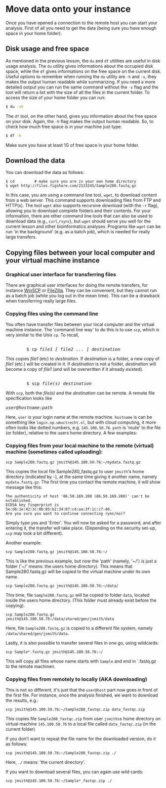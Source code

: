 # Move data onto your instance

Once you have opened a connection to the remote host you can start your analysis. First of all you need to get the data (being sure you have enough space in your home folder).

## Disk usage and free space

As mentioned in the previous lesson, the `du` and `df` utilities are useful in disk usage analysis. The `du` utility gives informations about the occupied disk space, while the `df` gives informations on the free space on the current disk. Useful options to remember when running the `du` utility are `-h` and `-s`, they makes the output human readable while summarizing. If you need a more detailed output you can run the same command without the `-s` flag and the tool will return a list with the size of all the files in the current folder. To access the size of your home folder you can run:

```bash
$ du -sh
```

The `df` tool, on the other hand, gives you information about the free space on your disk. Again, the `-h` flag makes the output human readable. So, to check how much free space is in your machine just type:

```bash
$ df -h
```

Make sure you have at least 1G of free space in your home folder.

## Download the data

You can download the data as follows:

```
$ cd         # make sure you are in your own home directory
$ wget http://files.figshare.com/2133245/Sample280.fastq.gz
```
In this case, you are using a command line tool, `wget`, to download content from a web server. This command supports downloading files from FTP and HTTP(s).  The tool `wget` also supports recursive download (with the `-r` flag), allowing you to download  complete folders and their contents.  For your information, there are other command line tools that can also be used to download data (e.g., `curl`,`rsync`), but `wget` should serve you well for the current lesson and other bioinformatics analyses. Programs like `wget` can be run 'in the background' (e.g. as a batch job), which is needed for really large transfers.

## Copying files between your local computer and your virtual machine instance

### Graphical user interface for transferring files

There are graphical user interfaces for doing the remote transfers, for instance [WinSCP](http://winscp.net/eng/index.php) or [FileZilla](https://filezilla-project.org/). They can be convenient, but they cannot run as a batch job (while you log out in the mean time). This can be a drawback when transferring really large files.

### Copying files using the command line

You often have transfer files between your local computer and the virtual machine instance. The 'command line way' to do this is to use `scp`, which is very similar to the Unix `cp`. To recall, 

<pre>   
        $ cp <em>file1 [ file2 ... ] destination</em>
</pre>

This copies *file1* (etc) to *destination*. If *destination* is a folder, a new copy of *file1* (etc.) will be created in it. If *destination* is not a folder, *destination* will become a copy of *file1* (and will be overwritten if it already existed).

<pre>   
        $ scp <em>file(s) destination</em>
</pre>


With `scp`, both the <em>file(s)</em> and the <em>destination</em> can be remote. A remote file specification looks like

<pre>
<em>user@hostname:path</em>
</pre>

Here, `user` is your login name at the remote machine. `hostname` is can be something like `login.op.umuctrecht.nl`, but with cloud computing, it more often looks like dotted numbers, e.g. `145.100.50.76`. `path` is 'route' to the file (or folder), relative to the users home directory. A few examples:

### Copying files from your local machine to the remote (virtual) machine (sometimes called uploading):

```
scp Sample280.fastq.gz jmsith@145.100.50.76:~/mydata.fastq.gz
```

This copies the local file Sample280_fastq.gz to user `jmsith`'s home directory (indicated by `~`), at the same time giving it another name, namely `mydata.fastq.gz`. The first time you contact the remote machine, it will show message like this:

```
The authenticity of host '86.50.169.208 (86.50.169.208)' can't be established.
ECDSA key fingerprint is 5e:d6:1e:42:3c:0b:85:b2:34:07:c4:aa:3f:1c:c7:40.
Are you sure you want to continue connecting (yes/no)?
```

Simply type yes and 'Enter'. You will now be asked for a password, and after entering it, the transfer will take place. (Depending on the security set-up, `scp` may look a bit different).

Another example:


```
scp Sample280.fastq.gz jmsith@145.100.50.76:~/
```

This is like the previous example, but now the 'path' (namely, '~/') is just a folder ('~/' means: the users home directory). This means that Sample280.fastq.gz will be copied to the virtual machine under its own name.

```
scp Sample280.fastq.gz jmsith@145.100.50.76:~/data/
```

This time, file `Sample280.fastq.gz` will be copied to folder `data`, located inside the users home directory. (This folder must already exist before the copying).

```
scp Sample280.fastq.gz jmsith@145.100.50.76:/data/shared/gen/jsmith/data
```

Here, file `Sample280.fastq.gz` is copied to a different file system, namely `/data/shared/gen/jsmith/data`.

Lastly, it is also possible  to transfer several files in one go, using wildcards:

```
scp Sample*.fastq.gz jmsith@145.100.50.76:~/
```

This will copy all files whose name starts with `Sample` and end in `.fastq.gz to the remote machinen.


### Copying files from remotely to locally (AKA downloading)

This is not so different, it's just that the `user@host` part now goes in front of the first file. For instance, once the analysis finished, we want to download the results, e.g.:

```
scp jmsith@145.100.50.76:~/Sample280_fastqc.zip data_fastqc.zip
```

This copies file `Sample280_fastqc.zip` from user `jsmiths`s home directory on virtual machine `145.100.50.76` to a local file called  `data_fastqc.zip` (in the current folder)

If you don't want to repeat the file name for the downloaded version, do it as follows:

```
scp jmsith@145.100.50.76:~/Sample280_fastqc.zip ./
```

Here, `./` means: 'the current directory'.

If you want to download several files, you can again use wild cards:


```
scp jmsith@145.100.50.76:~/Sample*_fastqc.zip ./
```

